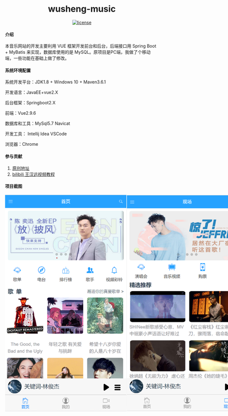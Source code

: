 <h1 align="center">wusheng-music</h1>

<p align="center">
  <a href=""><img alt="license" src="https://img.shields.io/github/license/Yin-Hongwei/music-website"></a>
</p>

#### 介绍

本音乐网站的开发主要利用 VUE 框架开发前台和后台，后端接口用 Spring Boot + MyBatis 来实现，数据库使用的是 MySQL。原项目是PC端，我做了个移动端，一些功能在基础上做了修改。

#### 系统环境配置

系统开发平台：JDK1.8 + Windows 10 + Maven3.6.1 

开发语言：JavaEE+vue2.X 

后台框架：Springboot2.X 

前端：Vue2.9.6 

数据库和工具：MySql5.7   Navicat  

开发工具： Intellij Idea  VSCode 

浏览器：Chrome

#### 参与贡献

1.  [原创地址](https://github.com/Yin-Hongwei/music-website)
2.  [bilibili 王汉远视频教程](https://www.bilibili.com/video/BV1Ck4y127cg)

#### 项目截图

<div style="display:flex;width:100%">
	<img src="https://raw.githubusercontent.com/ivestszheng/images-store/master/wusheng-music/index.png" style="width:400px;height:710px"></img>
	<img src="https://raw.githubusercontent.com/ivestszheng/images-store/master/wusheng-music/live.png" style="width:400px;height:710px"></img>
	<img src="https://raw.githubusercontent.com/ivestszheng/images-store/master/wusheng-music/mine.png" style="width:400px;height:710px"></img>
	<img src="https://raw.githubusercontent.com/ivestszheng/images-store/master/wusheng-music/mine-logined.png" style="width:400px;height:710px"></img>
	<img src="https://raw.githubusercontent.com/ivestszheng/images-store/master/wusheng-music/player.png" style="width:400px;height:710px"></img>
	<img src="https://raw.githubusercontent.com/ivestszheng/images-store/master/wusheng-music/search.png" style="width:400px;height:710px"></img>
	<img src="https://raw.githubusercontent.com/ivestszheng/images-store/master/wusheng-music/singer-list.png" style="width:400px;height:710px"></img>
	<img src="https://raw.githubusercontent.com/ivestszheng/images-store/master/wusheng-music/song-list.png" style="width:400px;height:710px"></img>
	<img src="https://raw.githubusercontent.com/ivestszheng/images-store/master/wusheng-music/song-list-content.png" style="width:400px;height:710px"></img>
	<img src="https://raw.githubusercontent.com/ivestszheng/images-store/master/wusheng-music/logout.png" style="width:400px;height:710px"></img>
</div>